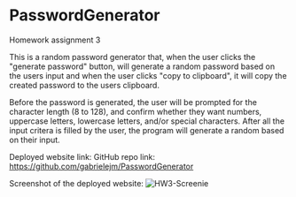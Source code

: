 # PasswordGenerator

Homework assignment 3

This is a random password generator that, when the user clicks the "generate password" button, will generate a random password based on the users input and when the user clicks "copy to clipboard", it will copy the created password to the users clipboard.

Before the password is generated, the user will be prompted for the character length (8 to 128), and confirm whether they want numbers, uppercase letters, lowercase letters, and/or special characters. After all the input critera is filled by the user, the program will generate a random based on their input.

Deployed website link:
GitHub repo link: https://github.com/gabrielejm/PasswordGenerator

Screenshot of the deployed website:
![HW3-Screenie](https://user-images.githubusercontent.com/63600183/93949883-e1a14200-fd0f-11ea-8d84-2504c4974d0c.PNG)
